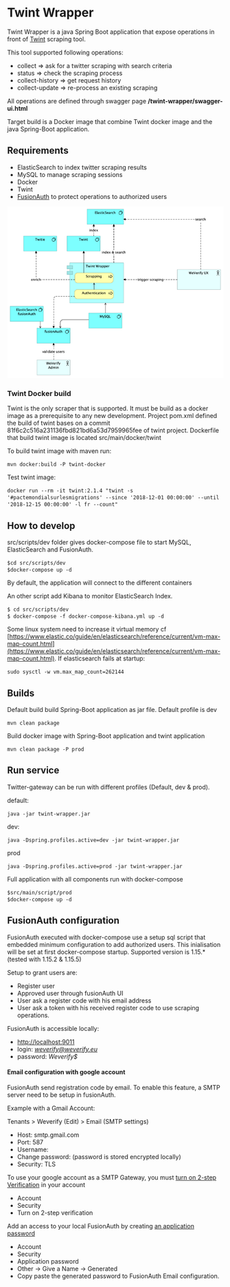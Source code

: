 # Twint Wrapper

Twint Wrapper is a java Spring Boot application that expose operations in front of [Twint](https://github.com/twintproject/twint) scraping tool.


This tool supported following operations:

* collect  => ask for a twitter scraping with search criteria 
* status => check the scraping process
* collect-history => get request history
* collect-update => re-process an existing scraping

All operations are defined through swagger page **/twint-wrapper/swagger-ui.html**

Target build is a Docker image that combine Twint docker image and the java Spring-Boot application.



## Requirements
* ElasticSearch to index twitter scraping results
* MySQL to manage scraping sessions
* Docker
* Twint
* [FusionAuth](https://fusionauth.io/) to protect operations to authorized users

![architecture](doc/twint-wrapper-components.png)

### Twint Docker build

Twint is the only scraper that is supported. It must be build as a docker image as a prerequisite to any new development.
Project pom.xml defined the build of twint bases on a commit 81f6c2c516a231136fbd821bd6a53d7959965fee of twint project.
Dockerfile that build twint image is located src/main/docker/twint

To build twint image with maven run:

	mvn docker:build -P twint-docker

Test twint image:

	docker run --rm -it twint:2.1.4 "twint -s '#pactemondialsurlesmigrations' --since '2018-12-01 00:00:00' --until '2018-12-15 00:00:00' -l fr --count"
 
## How to develop

 src/scripts/dev folder gives docker-compose file to start MySQL, ElasticSearch and FusionAuth.
 
	$cd src/scripts/dev
	$docker-compose up -d
 By default, the application will connect to the different containers 
 
 
 An other script add Kibana to monitor ElasticSearch Index.

	$ cd src/scripts/dev
	$ docker-compose -f docker-compose-kibana.yml up -d


Some linux system need to increase it virtual memory cf [https://www.elastic.co/guide/en/elasticsearch/reference/current/vm-max-map-count.html](https://www.elastic.co/guide/en/elasticsearch/reference/current/vm-max-map-count.html). If elasticsearch fails at startup:

	sudo sysctl -w vm.max_map_count=262144

## Builds
Default build build Spring-Boot application as jar file. Default profile is dev

	mvn clean package
	
Build docker image with Spring-Boot application and twint application

	mvn clean package -P prod
	
## Run service
Twitter-gateway can be run with different profiles (Default, dev & prod).

default:

	java -jar twint-wrapper.jar
	
dev:

	java -Dspring.profiles.active=dev -jar twint-wrapper.jar
	
prod

	java -Dspring.profiles.active=prod -jar twint-wrapper.jar

Full application with all components run with docker-compose

	$src/main/script/prod
	$docker-compose up -d
	

 
## FusionAuth configuration

FusionAuth executed with docker-compose use a setup sql script that embedded minimum configuration to add authorized users.
This inialisation will be set at first docker-compose startup.
Supported version is 1.15.* (tested with 1.15.2 & 1.15.5)

Setup to grant users are:

* Register user 
* Approved user through fusionAuth UI
* User ask a register code with his email address
* User ask a token with his received register code to use scraping operations. 


FusionAuth is accessible locally:
* [http://localhost:9011](http://localhost:9011)
* login: *weverify@weverify.eu*
* password: *Weverify$*

#### Email configuration with google account
FusionAuth send registration code by email.
To enable this feature, a SMTP server need to be setup in fusionAuth. 

Example with a Gmail Account:

 Tenants > Weverify (Edit) > Email (SMTP settings)

* Host: smtp.gmail.com
* Port: 587
* Username: <your google email address>
* Change password: <your google application generated password>  (password is stored encrypted locally)
* Security: TLS

To use your google account as a SMTP Gateway, you must [turn on 2-step Verification](https://support.google.com/accounts/answer/185839) in your account
* Account
* Security
* Turn on 2-step verification

Add an access to your local FusionAuth by creating [an application password](https://support.google.com/accounts/answer/185833?hl=en)

* Account
* Security
* Application password
* Other -> Give a Name -> Generated
* Copy paste the generated password to FusionAuth Email configuration. 
 




